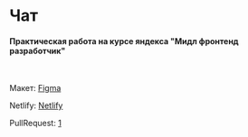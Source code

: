 # Чат
#### Практическая работа на курсе яндекса "Мидл фронтенд разработчик"

<br>

Макет: [Figma](https://www.figma.com/file/Z8EcYaNG2alCHakwKBFhaa/chat__yandex-practicum?node-id=0%3A1)
<br>

Netlify: [Netlify]([https://effervescent-halva-0271e5.netlify.app/](https://delightful-marzipan-76039f.netlify.app/))

PullRequest: [1](https://github.com/katkovergina/middle.messenger.praktikum.yandex/pull/1)
